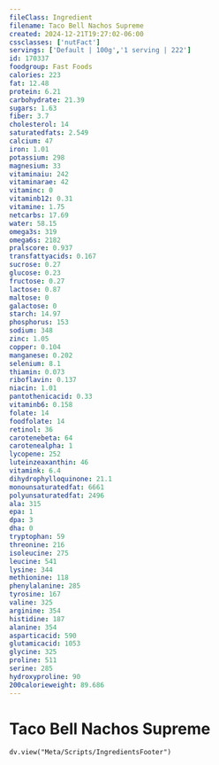 ```yaml
---
fileClass: Ingredient
filename: Taco Bell Nachos Supreme
created: 2024-12-21T19:27:02-06:00
cssclasses: ['nutFact']
servings: ['Default | 100g','1 serving | 222']
id: 170337
foodgroup: Fast Foods
calories: 223
fat: 12.48
protein: 6.21
carbohydrate: 21.39
sugars: 1.63
fiber: 3.7
cholesterol: 14
saturatedfats: 2.549
calcium: 47
iron: 1.01
potassium: 298
magnesium: 33
vitaminaiu: 242
vitaminarae: 42
vitaminc: 0
vitaminb12: 0.31
vitamine: 1.75
netcarbs: 17.69
water: 58.15
omega3s: 319
omega6s: 2182
pralscore: 0.937
transfattyacids: 0.167
sucrose: 0.27
glucose: 0.23
fructose: 0.27
lactose: 0.87
maltose: 0
galactose: 0
starch: 14.97
phosphorus: 153
sodium: 348
zinc: 1.05
copper: 0.104
manganese: 0.202
selenium: 8.1
thiamin: 0.073
riboflavin: 0.137
niacin: 1.01
pantothenicacid: 0.33
vitaminb6: 0.158
folate: 14
foodfolate: 14
retinol: 36
carotenebeta: 64
carotenealpha: 1
lycopene: 252
luteinzeaxanthin: 46
vitamink: 6.4
dihydrophylloquinone: 21.1
monounsaturatedfat: 6661
polyunsaturatedfat: 2496
ala: 315
epa: 1
dpa: 3
dha: 0
tryptophan: 59
threonine: 216
isoleucine: 275
leucine: 541
lysine: 344
methionine: 118
phenylalanine: 285
tyrosine: 167
valine: 325
arginine: 354
histidine: 187
alanine: 354
asparticacid: 590
glutamicacid: 1053
glycine: 325
proline: 511
serine: 285
hydroxyproline: 90
200calorieweight: 89.686
---
```


# Taco Bell Nachos Supreme

```dataviewjs
dv.view("Meta/Scripts/IngredientsFooter")
```